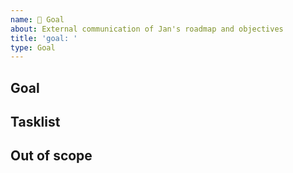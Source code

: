 ```yaml
---
name: 🎯 Goal
about: External communication of Jan's roadmap and objectives
title: 'goal: '
type: Goal
---
```


## Goal

## Tasklist

## Out of scope

